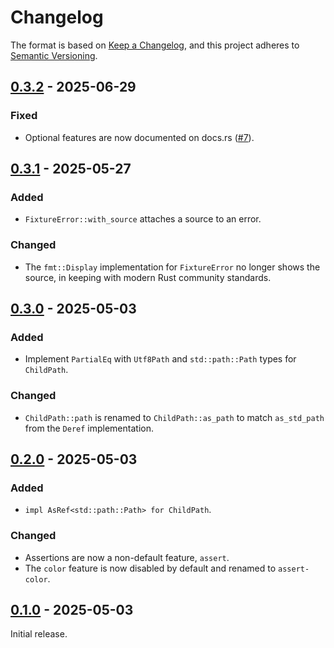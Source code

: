 # Changelog

The format is based on [Keep a Changelog](https://keepachangelog.com/en/1.0.0/),
and this project adheres to [Semantic Versioning](https://semver.org/spec/v2.0.0.html).

## [0.3.2] - 2025-06-29

### Fixed

- Optional features are now documented on docs.rs ([#7]).

[#7]: https://github.com/camino-rs/camino-tempfile/issues/7

## [0.3.1] - 2025-05-27

### Added

- `FixtureError::with_source` attaches a source to an error.

### Changed

- The `fmt::Display` implementation for `FixtureError` no longer shows the source, in keeping with modern Rust community standards.

## [0.3.0] - 2025-05-03

### Added

- Implement `PartialEq` with `Utf8Path` and `std::path::Path` types for `ChildPath`.

### Changed

- `ChildPath::path` is renamed to `ChildPath::as_path` to match `as_std_path` from the `Deref` implementation.

## [0.2.0] - 2025-05-03

### Added

- `impl AsRef<std::path::Path> for ChildPath`.

### Changed

- Assertions are now a non-default feature, `assert`.
- The `color` feature is now disabled by default and renamed to `assert-color`.

## [0.1.0] - 2025-05-03

Initial release.

[0.3.2]: https://github.com/camino-rs/camino-tempfile/releases/tag/camino-tempfile-ext-0.3.2
[0.3.1]: https://github.com/camino-rs/camino-tempfile/releases/tag/camino-tempfile-ext-0.3.1
[0.3.0]: https://github.com/camino-rs/camino-tempfile/releases/tag/camino-tempfile-ext-0.3.0
[0.2.0]: https://github.com/camino-rs/camino-tempfile/releases/tag/camino-tempfile-ext-0.2.0
[0.1.0]: https://github.com/camino-rs/camino-tempfile/releases/tag/camino-tempfile-ext-0.1.0
